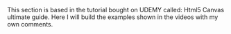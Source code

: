This section is based in the tutorial bought on UDEMY called: Html5 Canvas ultimate guide. Here I will build the examples shown in the videos with my own comments. 